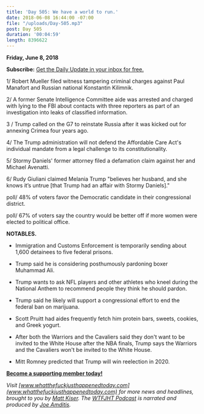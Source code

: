 ```yaml
---
title: 'Day 505: We have a world to run.'
date: 2018-06-08 16:44:00 -07:00
file: "/uploads/Day-505.mp3"
post: Day 505
duration: '00:04:59'
length: 8396622
---
```


**Friday, June 8, 2018**

**Subscribe:** [Get the Daily Update in your inbox for free.](https://whatthefuckjusthappenedtoday.com/subscribe/)

1/ Robert Mueller filed witness tampering criminal charges against Paul Manafort and Russian national Konstantin Kilimnik.

2/ A former Senate Intelligence Committee aide was arrested and charged with lying to the FBI about contacts with three reporters as part of an investigation into leaks of classified information.

3 / Trump called on the G7 to reinstate Russia after it was kicked out for annexing Crimea four years ago.

4/ The Trump administration will not defend the Affordable Care Act's individual mandate from a legal challenge to its constitutionality.

5/ Stormy Daniels' former attorney filed a defamation claim against her and Michael Avenatti.

6/ Rudy Giuliani claimed Melania Trump "believes her husband, and she knows it’s untrue \[that Trump had an affair with Stormy Daniels\]."

poll/ 48% of voters favor the Democratic candidate in their congressional district.

poll/ 67% of voters say the country would be better off if more women were elected to political office.

**NOTABLES.**

* Immigration and Customs Enforcement is temporarily sending about 1,600 detainees to five federal prisons.

* Trump said he is considering posthumously pardoning boxer Muhammad Ali.

* Trump wants to ask NFL players and other athletes who kneel during the National Anthem to recommend people they think he should pardon.

* Trump said he likely will support a congressional effort to end the federal ban on marijuana.

* Scott Pruitt had aides frequently fetch him protein bars, sweets, cookies, and Greek yogurt.

* After both the Warriors and the Cavaliers said they don't want to be invited to the White House after the NBA finals, Trump says the Warriors and the Cavaliers won't be invited to the White House.

* Mitt Romney predicted that Trump will win reelection in 2020.

**[Become a supporting member today!](https://whatthefuckjusthappenedtoday.com/membership/?utm_source=2017\+Donors&utm_campaign=8dccd905d9-&utm_medium=email&utm_term=0_3bd36f654c-8dccd905d9-169730397)**

*Visit [www.whatthefuckjusthappenedtoday.com](www.whatthefuckjusthappenedtoday.com) for more news and headlines, brought to you by [Matt Kiser](https://twitter.com/Matt_Kiser). The [WTFJHT Podcast](https://whatthefuckjusthappenedtoday.com/podcasts/) is narrated and produced by [Joe Amditis](https://twitter.com/jsamditis).*